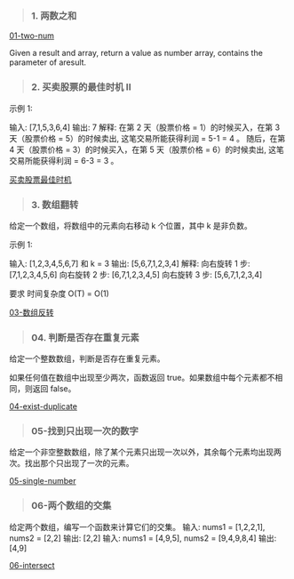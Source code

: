 > ### 1. 两数之和

[01-two-num](algorithm/easy/01-two-num.md)

Given a result and array, return a value as number array, contains the parameter of aresult.

> ### 2. 买卖股票的最佳时机 II

示例 1:

输入: [7,1,5,3,6,4]
输出: 7
解释: 在第 2 天（股票价格 = 1）的时候买入，在第 3 天（股票价格 = 5）的时候卖出, 这笔交易所能获得利润 = 5-1 = 4 。
随后，在第 4 天（股票价格 = 3）的时候买入，在第 5 天（股票价格 = 6）的时候卖出, 这笔交易所能获得利润 = 6-3 = 3 。

[买卖股票最佳时机](algorithm/easy/02-买卖股票最佳时机.md)

> ### 3. 数组翻转

给定一个数组，将数组中的元素向右移动 k 个位置，其中 k 是非负数。

示例 1:

输入: [1,2,3,4,5,6,7] 和 k = 3
输出: [5,6,7,1,2,3,4]
解释:
向右旋转 1 步: [7,1,2,3,4,5,6]
向右旋转 2 步: [6,7,1,2,3,4,5]
向右旋转 3 步: [5,6,7,1,2,3,4]

要求 时间复杂度 O(T) = O(1)

[03-数组反转](algorithm/easy/03-rotate-array.md)

> ### 04. 判断是否存在重复元素

给定一个整数数组，判断是否存在重复元素。

如果任何值在数组中出现至少两次，函数返回 true。如果数组中每个元素都不相同，则返回 false。

[04-exist-duplicate](algorithm/easy/04-exist-duplicate.md)

> ### 05-找到只出现一次的数字

给定一个非空整数数组，除了某个元素只出现一次以外，其余每个元素均出现两次。找出那个只出现了一次的元素。

[05-single-number](algorithm/easy/05-single-number.md)

> ### 06-两个数组的交集
给定两个数组，编写一个函数来计算它们的交集。
输入: nums1 = [1,2,2,1], nums2 = [2,2]
输出: [2,2]
输入: nums1 = [4,9,5], nums2 = [9,4,9,8,4]
输出: [4,9]

[06-intersect](algorithm/easy/06-intersect.md)